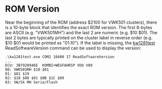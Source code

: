 # ROM Version

Near the beginning of the ROM (address $2100 for VWK501 clusters), there is a 10-byte block that identifies the exact ROM version. The first 8-bytes are ASCII (e.g. "VWK501MH") and the last 2 are numeric (e.g. $10 $01). The last 2 bytes are typically printed on the cluster label in reverse order (e.g. $10 $01 would be printed as "01.10"). If the label is missing, the [kw1281test](https://github.com/gmenounos/kw1281test) ReadSoftwareVersion command can be used to display the version:

```
.\kw1281test.exe COM2 10400 17 ReadSoftwareVersion
...
ECU: 3B7920946E  KOMBI+WEGFAHRSP VDO V09
00: VWK501MH $10 $01
01: $81 $19
02: $18 $08 $01 $0B $1C $09
03: VW/Sk MH Serie/Flash
```
